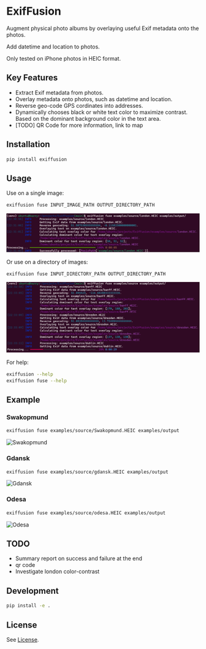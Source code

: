 # ExifFusion

Augment physical photo albums by overlaying useful Exif metadata onto the photos.

Add datetime and location to photos.

Only tested on iPhone photos in HEIC format.

## Key Features

- Extract Exif metadata from photos.
- Overlay metadata onto photos, such as datetime and location.
- Reverse geo-code GPS cordinates into addresses.
- Dynamically chooses black or white text color to maximize contrast. Based on the dominant background color in the text area.
- [TODO] QR Code for more information, link to map

## Installation
```bash
pip install exiffusion
```


## Usage

Use on a single image:
```bash
exiffusion fuse INPUT_IMAGE_PATH OUTPUT_DIRECTORY_PATH
```

![Single Photo Usage](examples/single_photo_usage_example.png)

Or use on a directory of images:
```bash
exiffusion fuse INPUT_DIRECTORY_PATH OUTPUT_DIRECTORY_PATH
```

![Photo Directory Usage](examples/photo_directory_usage_example.png)

For help:
```bash
exiffusion --help
exiffusion fuse --help
```

## Example

### Swakopmund
```bash
exiffusion fuse examples/source/Swakopmund.HEIC examples/output
```

![Swakopmund](examples/output/swakopmund.HEIC)

### Gdansk
```bash
exiffusion fuse examples/source/gdansk.HEIC examples/output
```

![Gdansk](examples/output/gdansk.HEIC)

### Odesa
```bash
exiffusion fuse examples/source/odesa.HEIC examples/output
```

![Odesa](examples/output/odesa.HEIC)

## TODO

- Summary report on success and failure at the end
- qr code
- Investigate london color-contrast

## Development
```bash
pip install -e .
```

## License

See [License](LICENSE).
